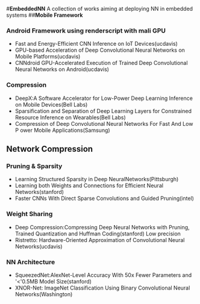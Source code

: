 #**EmbeddedNN**
A collection of works aiming at deploying NN in embedded systems
##**Mobile Framework**
### **Android Framework using renderscript with mali GPU**
- Fast and Energy-Efficient CNN Inference on IoT Devices(ucdavis)
- GPU-based Acceleration of Deep Convolutional Neural Networks on Mobile Platforms(ucdavis)
- CNNdroid GPU-Accelerated Execution of Trained Deep Convolutional Neural Networks on Android(ucdavis)

### **Compression**
- DeepX:A Software Accelerator for Low-Power Deep Learning Inference on Mobile Devices(Bell Labs)
- Sparsification and Separation of Deep Learning Layers for Constrained Resource Inference on Wearables(Bell Labs)
- Compression of Deep Convolutional  Neural Networks For Fast And Low P ower Mobile Applications(Samsung)

## **Network Compression**
### **Pruning & Sparsity**
- Learning Structured Sparsity in Deep NeuralNetworks(Pittsburgh)
- Learning both Weights and Connections for Efficient Neural Networks(stanford)
- Faster CNNs With Direct Sparse Convolutions and Guided Pruning(intel)

### **Weight Sharing**
- Deep Compression:Compressing Deep Neural Networks with Pruning, Trained Quantization and Huffman Coding(stanford)
Low precision
- Ristretto: Hardware-Oriented Approximation of Convolutional Neural Networks(ucdavis)

### **NN Architecture**
- SqueezedNet:AlexNet-Level Accuracy With 50x Fewer Parameters and '<'0.5MB Model Size(stanford)
- XNOR-Net: ImageNet Classification Using Binary Convolutional Neural Networks(Washington)



